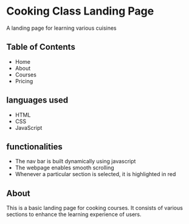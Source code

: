 # Cooking Class Landing Page

A landing page for learning various cuisines

## Table of Contents

- Home
- About
- Courses
- Pricing

## languages used

- HTML
- CSS
- JavaScript

## functionalities

- The nav bar is built dynamically using javascript
- The webpage enables smooth scrolling
- Whenever a particular section is selected, it is highlighted in red

## About

This is a basic landing page for cooking courses. It consists of various sections to enhance the learning experience of users.
